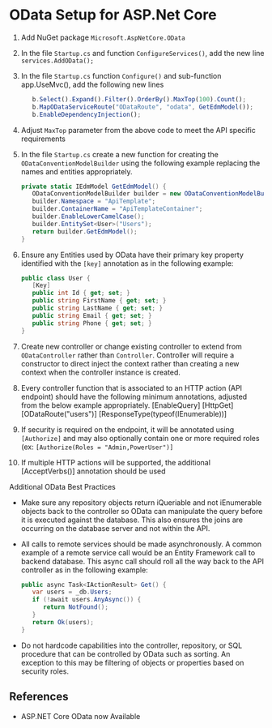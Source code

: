 # OData Setup for ASP.Net Core

1. Add NuGet package `Microsoft.AspNetCore.OData`
2. In the file `Startup.cs` and function `ConfigureServices()`, add the new line `services.AddOData();`
3. In the file `Startup.cs` function `Configure()` and sub-function app.UseMvc(), add the following new lines

   ```javascript
      b.Select().Expand().Filter().OrderBy().MaxTop(100).Count();
      b.MapODataServiceRoute("ODataRoute", "odata", GetEdmModel());
      b.EnableDependencyInjection();
   ```

4. Adjust `MaxTop` parameter from the above code to meet the API specific requirements
5. In the file `Startup.cs` create a new function for creating the `ODataConventionModelBuilder` using the following example replacing the names and entities appropriately.

   ```cs
   private static IEdmModel GetEdmModel() {
      ODataConventionModelBuilder builder = new ODataConventionModelBuilder();
      builder.Namespace = "ApiTemplate";
      builder.ContainerName = "ApiTemplateContainer";
      builder.EnableLowerCamelCase();
      builder.EntitySet<User>("Users");
      return builder.GetEdmModel();
   }
   ```

6. Ensure any Entities used by OData have their primary key property identified with the `[key]` annotation as in the following example:

   ```cs
   public class User {
      [Key]
      public int Id { get; set; }
      public string FirstName { get; set; }
      public string LastName { get; set; }
      public string Email { get; set; }
      public string Phone { get; set; }
   }
   ```

7. Create new controller or change existing controller to extend from `ODataController` rather than `Controller`.  Controller will require a constructor to direct inject the context rather than creating a new context when the controller instance is created.
8. Every controller function that is associated to an HTTP action (API endpoint) should have the following minimum annotations, adjusted from the below example appropriately.
        [EnableQuery]
        [HttpGet]
        [ODataRoute("users")]
        [ResponseType(typeof(IEnumerable<User>))]
9. If security is required on the endpoint, it will be annotated using `[Authorize]` and may also optionally contain one or more required roles (ex: `[Authorize(Roles = "Admin,PowerUser")]`
10. If multiple HTTP actions will be supported, the additional [AcceptVerbs()] annotation should be used

Additional OData Best Practices
* Make sure any repository objects return iQueriable and not iEnumerable objects back to the controller so OData can manipulate the query before it is executed against the database.  This also ensures the joins are occurring on the database server and not within the API.
* All calls to remote services should be made asynchronously.  A common example of a remote service call would be an Entity Framework call to backend database.  This async call should roll all the way back to the API controller as in the following example:

   ```cs
   public async Task<IActionResult> Get() {
      var users = _db.Users;
      if (!await users.AnyAsync()) {
         return NotFound();
      }
      return Ok(users);
   }
   ```

* Do not hardcode capabilities into the controller, repository, or SQL procedure that can be controlled by OData such as sorting.  An exception to this may be filtering of objects or properties based on security roles.

## References
* ASP.NET Core OData now Available
